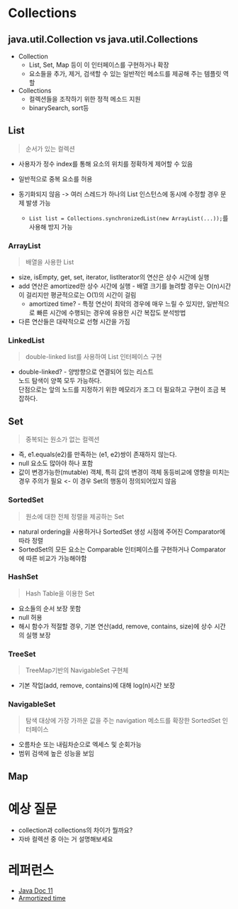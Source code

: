 # Collections

## java.util.Collection vs java.util.Collections

-   Collection
    -   List, Set, Map 등이 이 인터페이스를 구현하거나 확장
    -   요소들을 추가, 제거, 검색할 수 있는 일반적인 메소드를 제공해 주는 템플릿 역할
-   Collections
    -   컬렉션들을 조작하기 위한 정적 메소드 지원
    -   binarySearch, sort등

## List

> 순서가 있는 컬렉션

-   사용자가 정수 index를 통해 요소의 위치를 정확하게 제어할 수 있음
-   일반적으로 중복 요소를 허용
-   동기화되지 않음 -> 여러 스레드가 하나의 List 인스턴스에 동시에 수정할 경우 문제 발생 가능

    -   `List list = Collections.synchronizedList(new ArrayList(...));`를 사용해 방지 가능

### ArrayList

> 배열을 사용한 List

-   size, isEmpty, get, set, iterator, listIterator의 연산은 상수 시간에 실행
-   add 연산은 amortized한 상수 시간에 실행 - 배열 크기를 늘려할 경우는 O(n)시간이 걸리지만 평균적으로는 O(1)의 시간이 걸림
    -   amortized time? - 특정 연산이 최악의 경우에 매우 느릴 수 있지만, 일반적으로 빠른 시간에 수행되는 경우에 유용한 시간 복잡도 분석방법
-   다른 연산들은 대략적으로 선형 시간을 가짐

### LinkedList

> double-linked list를 사용하여 List 인터페이스 구현

-   double-linked? - 양방향으로 연결되어 있는 리스트<br/>노드 탐색이 양쪽 모두 가능하다.<br/>단점으로는 앞의 노드를 지정하기 위한 메모리가 조그 더 필요하고 구현이 조금 복잡하다.

## Set

> 중복되는 원소가 없는 컬렉션

-   즉, e1.equals(e2)를 만족하는 (e1, e2)쌍이 존재하지 않는다.
-   null 요소도 많아야 하나 포함
-   값이 변경가능한(mutable) 객체, 특히 값의 변경이 객체 동등비교에 영향을 미치는 경우 주의가 필요 <- 이 경우 Set의 행동이 정의되어있지 않음

### SortedSet

> 원소에 대한 전체 정렬을 제공하는 Set

-   natural ordering을 사용하거나 SortedSet 생성 시점에 주어진 Comparator에 따라 정렬
-   SortedSet의 모든 요소는 Comparable 인터페이스를 구현하거나 Comparator에 따른 비교가 가능해야함

### HashSet

> Hash Table을 이용한 Set

-   요소들의 순서 보장 못함
-   null 허용
-   해시 함수가 적절할 경우, 기본 연산(add, remove, contains, size)에 상수 시간의 실행 보장

### TreeSet

> TreeMap기반의 NavigableSet 구현체

-   기본 작업(add, remove, contains)에 대해 log(n)시간 보장

### NavigableSet

> 탐색 대상에 가장 가까운 값을 주는 navigation 메소드를 확장한 SortedSet 인터페이스

-   오름차순 또는 내림차순으로 엑세스 및 순회가능
-   범위 검색에 높은 성능을 보임

## Map

# 예상 질문

-   collection과 collections의 차이가 뭘까요?
-   자바 컬렉션 중 아는 거 설명해보세요

# 레퍼런스

-   [Java Doc 11](https://docs.oracle.com/en/java/javase/11/docs/api/java.base/java/util/Collection.html)
-   [Armortized time](https://velog.io/@sapphire317/TIL3-Amortized-Time)

